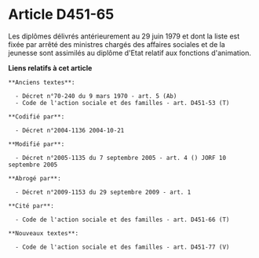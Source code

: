 # Article D451-65

Les diplômes délivrés antérieurement au 29 juin 1979 et dont la liste est fixée par arrêté des ministres chargés des affaires
sociales et de la jeunesse sont assimilés au diplôme d'Etat relatif aux fonctions d'animation.

**Liens relatifs à cet article**

	**Anciens textes**:

	  - Décret n°70-240 du 9 mars 1970 - art. 5 (Ab)
	  - Code de l'action sociale et des familles - art. D451-53 (T)

	**Codifié par**:

	  - Décret n°2004-1136 2004-10-21

	**Modifié par**:

	  - Décret n°2005-1135 du 7 septembre 2005 - art. 4 () JORF 10 septembre 2005

	**Abrogé par**:

	  - Décret n°2009-1153 du 29 septembre 2009 - art. 1

	**Cité par**:

	  - Code de l'action sociale et des familles - art. D451-66 (T)

	**Nouveaux textes**:

	  - Code de l'action sociale et des familles - art. D451-77 (V)
